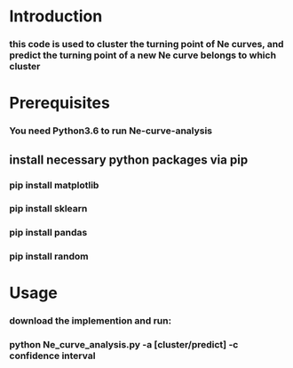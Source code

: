 # Introduction
### this code is used to cluster the turning point of Ne curves, and predict the turning point of a new Ne curve belongs to which cluster
# Prerequisites
### You need Python3.6 to run Ne-curve-analysis
## install necessary python packages via pip
### pip install matplotlib
### pip install sklearn
### pip install pandas
### pip install random
# Usage
### download the implemention and run:
### python Ne_curve_analysis.py -a [cluster/predict] -c confidence interval <your Ne curves>

